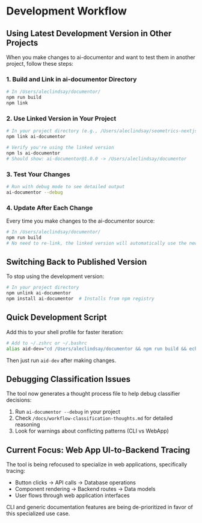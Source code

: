 # Development Workflow

## Using Latest Development Version in Other Projects

When you make changes to ai-documentor and want to test them in another project, follow these steps:

### 1. Build and Link in ai-documentor Directory

```bash
# In /Users/aleclindsay/documentor/
npm run build
npm link
```

### 2. Use Linked Version in Your Project

```bash
# In your project directory (e.g., /Users/aleclindsay/seometrics-nextjs/)
npm link ai-documentor

# Verify you're using the linked version
npm ls ai-documentor
# Should show: ai-documentor@1.0.0 -> /Users/aleclindsay/documentor
```

### 3. Test Your Changes

```bash
# Run with debug mode to see detailed output
ai-documentor --debug
```

### 4. Update After Each Change

Every time you make changes to the ai-documentor source:

```bash
# In /Users/aleclindsay/documentor/
npm run build
# No need to re-link, the linked version will automatically use the new build
```

## Switching Back to Published Version

To stop using the development version:

```bash
# In your project directory
npm unlink ai-documentor
npm install ai-documentor  # Installs from npm registry
```

## Quick Development Script

Add this to your shell profile for faster iteration:

```bash
# Add to ~/.zshrc or ~/.bashrc
alias aid-dev="cd /Users/aleclindsay/documentor && npm run build && echo '✅ ai-documentor development build ready'"
```

Then just run `aid-dev` after making changes.

## Debugging Classification Issues

The tool now generates a thought process file to help debug classifier decisions:

1. Run `ai-documentor --debug` in your project
2. Check `/docs/workflow-classification-thoughts.md` for detailed reasoning
3. Look for warnings about conflicting patterns (CLI vs WebApp)

## Current Focus: Web App UI-to-Backend Tracing

The tool is being refocused to specialize in web applications, specifically tracing:
- Button clicks → API calls → Database operations
- Component rendering → Backend routes → Data models
- User flows through web application interfaces

CLI and generic documentation features are being de-prioritized in favor of this specialized use case.